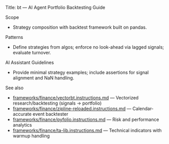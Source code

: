 Title: bt — AI Agent Portfolio Backtesting Guide

Scope
- Strategy composition with backtest framework built on pandas.

Patterns
- Define strategies from algos; enforce no look-ahead via lagged signals; evaluate turnover.

AI Assistant Guidelines
- Provide minimal strategy examples; include assertions for signal alignment and NaN handling.


See also
- [frameworks/finance/vectorbt.instructions.md](../finance/vectorbt.instructions.md) — Vectorized research/backtesting (signals → portfolio)
- [frameworks/finance/zipline-reloaded.instructions.md](../finance/zipline-reloaded.instructions.md) — Calendar-accurate event backtester
- [frameworks/finance/pyfolio.instructions.md](../finance/pyfolio.instructions.md) — Risk and performance analytics
- [frameworks/finance/ta-lib.instructions.md](../finance/ta-lib.instructions.md) — Technical indicators with warmup handling

